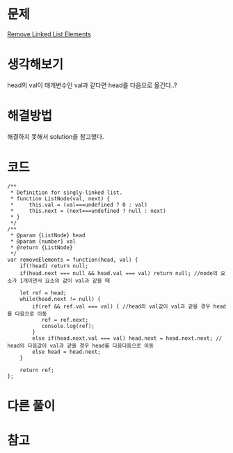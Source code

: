 # 문제

[Remove Linked List Elements](https://leetcode.com/problems/remove-linked-list-elements/)

# 생각해보기

head의 val이 매개변수인 val과 같다면 head를 다음으로 옮긴다..?

# 해결방법

해결하지 못해서 solution을 참고했다.

# 코드

```
/**
 * Definition for singly-linked list.
 * function ListNode(val, next) {
 *     this.val = (val===undefined ? 0 : val)
 *     this.next = (next===undefined ? null : next)
 * }
 */
/**
 * @param {ListNode} head
 * @param {number} val
 * @return {ListNode}
 */
var removeElements = function(head, val) {
    if(!head) return null;
    if(head.next === null && head.val === val) return null; //node의 요소가 1개이면서 요소의 값이 val과 같을 때

    let ref = head;
    while(head.next != null) {
        if(ref && ref.val === val) { //head의 val값이 val과 같을 경우 head를 다음으로 이동
           ref = ref.next; 
           console.log(ref);
        } 
        else if(head.next.val === val) head.next = head.next.next; // head의 다음값이 val과 같을 경우 head를 다음다음으로 이동
        else head = head.next;
    }

    return ref;
};
```

# 다른 풀이


# 참고
